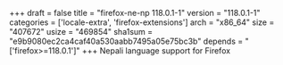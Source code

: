+++
draft = false
title = "firefox-ne-np 118.0.1-1"
version = "118.0.1-1"
categories = ['locale-extra', 'firefox-extensions']
arch = "x86_64"
size = "407672"
usize = "469854"
sha1sum = "e9b9080ec2ca4caf40a530aabb7495a05e75bc3b"
depends = "['firefox>=118.0.1']"
+++
Nepali language support for Firefox